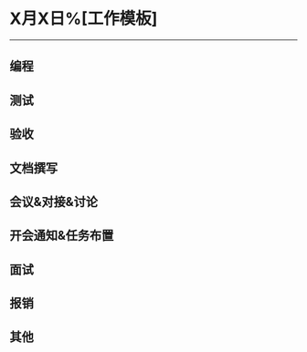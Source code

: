 # X月X日%[工作模板]

---



## 编程



## 测试



## 验收 



## 文档撰写 



## 会议&对接&讨论



## 开会通知&任务布置



## 面试 



## 报销



## 其他



